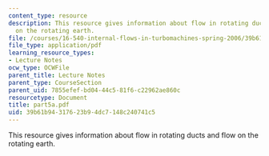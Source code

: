```yaml
---
content_type: resource
description: This resource gives information about flow in rotating ducts and flow
  on the rotating earth.
file: /courses/16-540-internal-flows-in-turbomachines-spring-2006/39b61b94317623b94dc7148c240741c5_part5a.pdf
file_type: application/pdf
learning_resource_types:
- Lecture Notes
ocw_type: OCWFile
parent_title: Lecture Notes
parent_type: CourseSection
parent_uid: 7855efef-bd04-44c5-81f6-c22962ae860c
resourcetype: Document
title: part5a.pdf
uid: 39b61b94-3176-23b9-4dc7-148c240741c5
---
```

This resource gives information about flow in rotating ducts and flow on the rotating earth.


